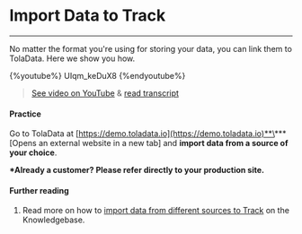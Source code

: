 # Import Data to Track

---

No matter the format you're using for storing your data, you can link them to TolaData. Here we show you how.

{%youtube%} UIqm_keDuX8 {%endyoutube%}  
> [See video on YouTube](https://www.youtube.com/embed/UIqm_keDuX8?rel=0) & [read transcript](https://docs.google.com/document/d/1DCaeMviBwSO5hGSfeh6Y9McPI6D1dzxJyDs5kKa4wug/edit#heading=h.zbwia9nw3nvh)

#### Practice 

Go to TolaData at [https://demo.toladata.io](https://demo.toladata.io)**\*** \[Opens an external website in a new tab\] and **import data from a source of your choice**.

**\*Already a customer? Please refer directly to your production site.**

#### Further reading

1. Read more on how to [import data from different sources to Track](https://help.toladata.com/import-datasets.html) on the Knowledgebase.





